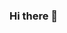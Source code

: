 ### Hi there 👋

<!--
**amarwilkins/amarwilkins** is a ✨ _special_ ✨ repository because its `README.md` (this file) appears on your GitHub profile.

Here are some ideas to get you started:

- 🔭 I’m currently working on ...
- 🌱 I’m currently learning ...python and R.
- 👯 I’m looking to collaborate on ...MULTIPLE projects involved with modeling nonlinear differential equations. 
- 🤔 I’m looking for help with ..coding in python and R.
- 💬 Ask me about ...my experiences. 
- 📫 How to reach me: ...
- 😄 Pronouns: ...
- ⚡ Fun fact: ...
-->
